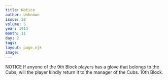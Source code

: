 ```yaml
---
title: Notice
author: Unknown
issue: 28
volume: 5
year: 1913
month: 11
day: 2
tags:
layout: page.njk
image:
---
```

NOTICE    If anyone of the 9th Block players has a glove that belongs to the Cubs, will the player kindly return it to the manager of the Cubs. 10th Block. 

